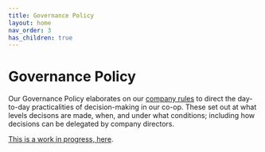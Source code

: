 ```yaml
---
title: Governance Policy
layout: home
nav_order: 3
has_children: true
---
```


# Governance Policy

Our Governance Policy elaborates on our [company rules](companyrules) to direct the day-to-day practicalities of decision-making in our co-op. These set out at what levels decisons are made, when, and under what conditions; including how decisions can be delegated by company directors.

[This is a work in progress, here](https://docs.google.com/document/d/1B684LQ79OGST0xQS1S5s6TXeVHI6ANkbApB5b-TIchg/edit#heading=h.mijzqvppvevs).
